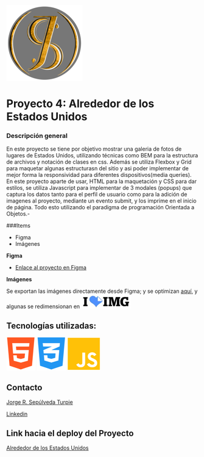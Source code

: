 [boot]: https://practicum.com/es-chl/?utm_source=google&utm_medium=cpc&utm_campaign=Inhouse_gl_CHL_Countrypage_Allprofs_ua_sem&utm_content=cid--17886646002_gid--140093796912_network--g_placement--_dvc--c_tid--kwd-336980067113_mt--e_creative--613596251902&utm_term=practicum&gclid=CjwKCAiAuaKfBhBtEiwAht6H71-yex0PuhZNdSwCEDfVgSLOKQkRNwzVusF0pMyS7_yhqBEofsxTyBoCfOUQAvD_BwE
[bem]: https://animaticss.com/articulo/que-es-bem-css/
[html]: https://developer.mozilla.org/es/docs/Web/HTML
[css]: https://developer.mozilla.org/es/docs/Web/CSS
[JS]: https://developer.mozilla.org/es/docs/Web/JavaScript
[linkpage]: https://webproject4esp.netlify.app
[github]: https://github.com/Pasculi
[linkedin]: https://www.linkedin.com/in/jsepulvedaturpie/
[Resize]: https://www.iloveimg.com/es/redimensionar-imagen#resize-options,pixels


![Logo|200px](./src/images/Logoperfil.PNG)

# Proyecto 4: Alrededor de los Estados Unidos

### Descripción general

En este proyecto se tiene por objetivo mostrar una galeria de fotos de lugares de Estados Unidos, utilizando técnicas como BEM para la estructura de archivos y notación de clases en css. Además se utiliza Flexbox y Grid para maquetar algunas estructurasn del sitio y asi poder implementar de mejor forma la responsividad para diferentes dispositivos(media queries). En este proyecto aparte de usar, HTML para la maquetación y CSS para dar estilos, se utiliza Javascript para implementar de 3 modales (popups) que captura los datos tanto para el perfil de usuario como para la adición de imagenes al proyecto, mediante un evento submit, y los imprime en el inicio de página. Todo esto utilizando el paradigma de programación Orientada a Objetos.-

###Items

* Figma
* Imágenes

**Figma**

* [Enlace al proyecto en Figma](https://www.figma.com/file/LDMgqWesKpQkIwhOfEBuTS/WEB%2C-Sprint-5%3A-Around-The-U.S.-%7C-desktop-%2B-mobile?node-id=0%3A1)

**Imágenes**

Se exportan las imágenes directamente desde Figma; y se optimizan [aquí](https://tinypng.com/), y algunas se redimensionan en [![Resize|50px](./src/images/img.jpg)][Resize]


## Tecnologías utilizadas:

[![HTML|50px](./src/images/html.png)][html]  [![CSS|50px](./src/images/css.png)][css] [![JS|50px](./src/images/js.png)][JS]

## Contacto

[Jorge R. Sepúlveda Turpie][github]

[Linkedin]

## Link hacia el deploy del Proyecto

[Alrededor de los Estados Unidos][linkpage]

